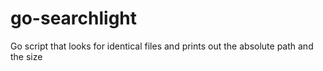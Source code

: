# go-searchlight
Go script that looks for identical files and prints out the absolute path and the size
